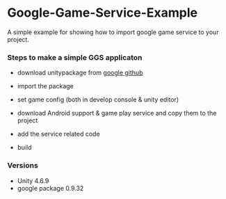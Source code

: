 # Google-Game-Service-Example
 A simple example for showing how to import google game service to your project.

### Steps to make a simple GGS applicaton
* download unitypackage from [google github](https://github.com/playgameservices/play-games-plugin-for-unity)

* import the package

* set game config (both in develop console & unity editor)

* download Android support & game play service and copy them to the project

* add the service related code

* build

### Versions

* Unity 4.6.9
* google package 0.9.32
